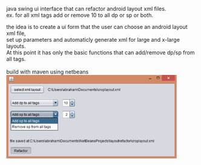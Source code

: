 java swing ui interface that can refactor android layout xml files.<br>
ex. for all xml tags add or remove 10 to all dp or sp or both. <br>

the idea is to create a ui form that the user can choose an android layout xml file,<br>
set up parameters and automaticly generate xml for large and x-large layouts.<br>
At this point it has only the basic functions that can add/remove dp/sp from all tags.<br>
<br>
build with maven using netbeans
<br>
<img src="./pic/pic.png" width="450">
